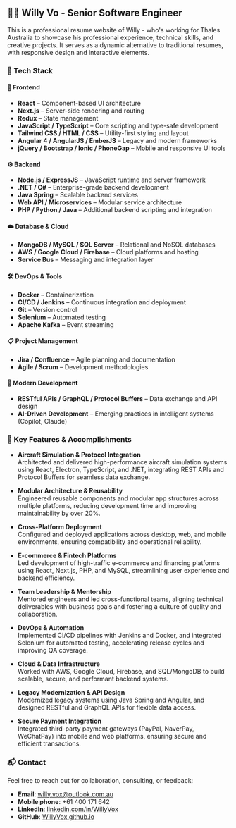 
## 🧑‍💻 Willy Vo - Senior Software Engineer

This is a professional resume website of Willy - who's working for Thales Australia to showcase his professional experience, technical skills, and creative projects. It serves as a dynamic alternative to traditional resumes, with responsive design and interactive elements.

### 🔧 Tech Stack

#### 🎨 Frontend
- **React** – Component-based UI architecture
- **Next.js** – Server-side rendering and routing
- **Redux** – State management
- **JavaScript / TypeScript** – Core scripting and type-safe development
- **Tailwind CSS / HTML / CSS** – Utility-first styling and layout
- **Angular 4 / AngularJS / EmberJS** – Legacy and modern frameworks
- **jQuery / Bootstrap / Ionic / PhoneGap** – Mobile and responsive UI tools

#### ⚙️ Backend
- **Node.js / ExpressJS** – JavaScript runtime and server framework
- **.NET / C#** – Enterprise-grade backend development
- **Java Spring** – Scalable backend services
- **Web API / Microservices** – Modular service architecture
- **PHP / Python / Java** – Additional backend scripting and integration

#### ☁️ Database & Cloud
- **MongoDB / MySQL / SQL Server** – Relational and NoSQL databases
- **AWS / Google Cloud / Firebase** – Cloud platforms and hosting
- **Service Bus** – Messaging and integration layer

#### 🛠️ DevOps & Tools
- **Docker** – Containerization
- **CI/CD / Jenkins** – Continuous integration and deployment
- **Git** – Version control
- **Selenium** – Automated testing
- **Apache Kafka** – Event streaming

#### 📋 Project Management
- **Jira / Confluence** – Agile planning and documentation
- **Agile / Scrum** – Development methodologies

#### 🤖 Modern Development
- **RESTful APIs / GraphQL / Protocol Buffers** – Data exchange and API design
- **AI-Driven Development** – Emerging practices in intelligent systems (Copilot, Claude)


### 🌟 Key Features & Accomplishments

- **Aircraft Simulation & Protocol Integration**  
  Architected and delivered high-performance aircraft simulation systems using React, Electron, TypeScript, and .NET, integrating REST APIs and Protocol Buffers for seamless data exchange.

- **Modular Architecture & Reusability**  
  Engineered reusable components and modular app structures across multiple platforms, reducing development time and improving maintainability by over 20%.

- **Cross-Platform Deployment**  
  Configured and deployed applications across desktop, web, and mobile environments, ensuring compatibility and operational reliability.

- **E-commerce & Fintech Platforms**  
  Led development of high-traffic e-commerce and financing platforms using React, Next.js, PHP, and MySQL, streamlining user experience and backend efficiency.

- **Team Leadership & Mentorship**  
  Mentored engineers and led cross-functional teams, aligning technical deliverables with business goals and fostering a culture of quality and collaboration.

- **DevOps & Automation**  
  Implemented CI/CD pipelines with Jenkins and Docker, and integrated Selenium for automated testing, accelerating release cycles and improving QA coverage.

- **Cloud & Data Infrastructure**  
  Worked with AWS, Google Cloud, Firebase, and SQL/MongoDB to build scalable, secure, and performant backend systems.

- **Legacy Modernization & API Design**  
  Modernized legacy systems using Java Spring and Angular, and designed RESTful and GraphQL APIs for flexible data access.

- **Secure Payment Integration**  
  Integrated third-party payment gateways (PayPal, NaverPay, WeChatPay) into mobile and web platforms, ensuring secure and efficient transactions.


### 📬 Contact

Feel free to reach out for collaboration, consulting, or feedback:

- **Email**: willy.vox@outlook.com.au
- **Mobile phone**: +61 400 171 642
- **LinkedIn**: [linkedin.com/in/WillyVox](https://linkedin.com/in/WillyVox)
- **GitHub**: [WillyVox.github.io](https://WillyVox.github.io)

